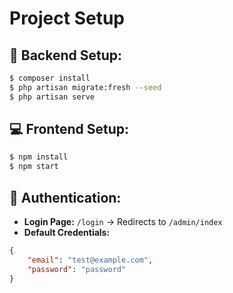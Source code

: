 
# Project Setup

## 🚀 Backend Setup:
```bash
$ composer install
$ php artisan migrate:fresh --seed
$ php artisan serve
```

## 💻 Frontend Setup:
```bash
$ npm install
$ npm start
```

## 🔑 Authentication:
- **Login Page:** `/login` -> Redirects to `/admin/index`
- **Default Credentials:**
```json
{
    "email": "test@example.com",
    "password": "password"
}
```